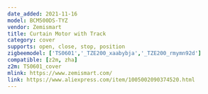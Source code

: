 ```yaml
---
date_added: 2021-11-16
model: BCM500DS-TYZ
vendor: Zemismart
title: Curtain Motor with Track
category: cover
supports: open, close, stop, position
zigbeemodel: ['TS0601','_TZE200_xaabybja','_TZE200_rmymn92d']
compatible: [z2m, zha]
z2m: TS0601_cover
mlink: https://www.zemismart.com/
link: https://www.aliexpress.com/item/1005002090374520.html
---
```

